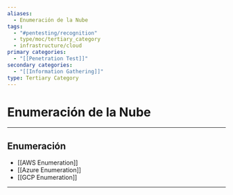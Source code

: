 ```yaml
---
aliases:
  - Enumeración de la Nube
tags:
  - "#pentesting/recognition"
  - type/moc/tertiary_category
  - infrastructure/cloud
primary categories:
  - "[[Penetration Test]]"
secondary categories:
  - "[[Information Gathering]]"
type: Tertiary Category
---
```

# Enumeración de la Nube

***

## Enumeración

-  [[AWS Enumeration]]
-  [[Azure Enumeration]]
-  [[GCP Enumeration]]


***
